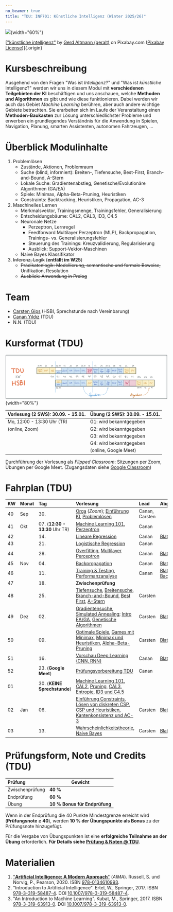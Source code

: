 ```yaml
---
no_beamer: true
title: "TDU: INF701: Künstliche Intelligenz (Winter 2025/26)"
---
```


![](https://cdn.pixabay.com/photo/2018/09/27/09/22/artificial-intelligence-3706562_1280.jpg){width="60%"}

[["künstliche intelligenz"](https://pixabay.com/de/illustrations/k%c3%bcnstliche-intelligenz-netzwerk-3706562/) by [Gerd
Altmann (geralt)](https://pixabay.com/de/users/geralt-9301/) on Pixabay.com ([Pixabay
License](https://pixabay.com/de/service/license/))]{.origin}

# Kursbeschreibung

Ausgehend von den Fragen "Was ist *Intelligenz*?" und "Was ist *künstliche* Intelligenz?" werden wir uns in diesem Modul
mit **verschiedenen Teilgebieten der KI** beschäftigen und uns anschauen, welche **Methoden und Algorithmen** es gibt
und wie diese funktionieren. Dabei werden wir auch das Gebiet *Machine Learning* berühren, aber auch andere wichtige
Gebiete betrachten. Sie erarbeiten sich im Laufe der Veranstaltung einen **Methoden-Baukasten** zur Lösung
unterschiedlichster Probleme und erwerben ein grundlegendes Verständnis für die Anwendung in Spielen, Navigation,
Planung, smarten Assistenten, autonomen Fahrzeugen, ...

# Überblick Modulinhalte

1.  Problemlösen
    -   Zustände, Aktionen, Problemraum
    -   Suche (blind, informiert): Breiten-, Tiefensuche, Best-First, Branch-and-Bound, A-Stern
    -   Lokale Suche: Gradientenabstieg, Genetische/Evolutionäre Algorithmen (GA/EA)
    -   Spiele: Minimax, Alpha-Beta-Pruning, Heuristiken
    -   Constraints: Backtracking, Heuristiken, Propagation, AC-3
2.  Maschinelles Lernen
    -   Merkmalsvektor, Trainingsmenge, Trainingsfehler, Generalisierung
    -   Entscheidungsbäume: CAL2, CAL3, ID3, C4.5
    -   Neuronale Netze
        -   Perzeptron, Lernregel
        -   Feedforward Multilayer Perzeptron (MLP), Backpropagation, Trainings- vs. Generalisierungsfehler
        -   Steuerung des Trainings: Kreuzvalidierung, Regularisierung
        -   Ausblick: Support-Vektor-Maschinen
    -   Naive Bayes Klassifikator
3.  ~~Inferenz, Logik~~ (**entfällt im W25**)
    -   ~~Prädikatenlogik: Modellierung, semantische und formale Beweise, Unifikation, Resolution~~
    -   ~~Ausblick: Anwendung in Prolog~~

# Team

-   [Carsten Gips](https://www.hsbi.de/minden/ueber-uns/personenverzeichnis/carsten-gips) (HSBI, Sprechstunde nach
    Vereinbarung)
-   [Canan Yıldız](http://people.tau.edu.tr/people.show/cananyildiz/de) (TDU)
-   N.N. (TDU)

# Kursformat (TDU)

![](admin/images/fahrplan.png){width="80%"}

| Vorlesung (2 SWS): 30.09. - 15.01. | Übung (2 SWS): 30.09. - 15.01. |
|:-----------------------------------|:-------------------------------|
| Mo, 12:00 - 13:30 Uhr (TR)         | G1: wird bekanntgegeben        |
| (online, Zoom)                     | G2: wird bekanntgegeben        |
|                                    | G3: wird bekanntgegeben        |
|                                    | G4: wird bekanntgegeben        |
|                                    | (online, Google Meet)          |

Durchführung der Vorlesung als *Flipped Classroom*: Sitzungen per Zoom, Übungen per Google Meet. (Zugangsdaten siehe
[Google Classroom](https://classroom.google.com/c/NzE4Mzk0NDE5ODEz?cjc=fhzfku3))

# Fahrplan (TDU)

| KW | Monat | Tag                            | Vorlesung                                                                                                                                                                                                                                                                | Lead           | Abgabe Übung                                            |
|:---|:------|:-------------------------------|:-------------------------------------------------------------------------------------------------------------------------------------------------------------------------------------------------------------------------------------------------------------------------|:---------------|:--------------------------------------------------------|
| 40 | Sep   | 30.                            | [Orga](https://www.hsbi.de/elearning/data/FH-Bielefeld/lm_data/lm_1358898/index.html#überblick-modulinhalte) (*Zoom*); [Einführung KI](lecture/intro/intro1-overview.md), [Problemlösen](lecture/intro/intro2-problemsolving.md)                                         | Canan, Carsten |                                                         |
| 41 | Okt   | 07. (**12:30 - 13:30** Uhr TR) | [Machine Learning 101](lecture/dtl/dtl1-mlbasics.md), [Perzeptron](lecture/nn/nn01-perceptron.md)                                                                                                                                                                        | Canan          |                                                         |
| 42 |       | 14.                            | [Lineare Regression](lecture/nn/nn02-linear-regression.md)                                                                                                                                                                                                               | Canan          | [Blatt: Perzeptron](homework/sheet-nn-perceptron.md)    |
| 43 |       | 21.                            | [Logistische Regression](lecture/nn/nn03-logistic-regression.md)                                                                                                                                                                                                         | Canan          |                                                         |
| 44 |       | 28.                            | [Overfitting](lecture/nn/nn04-overfitting.md), [Multilayer Perceptron](lecture/nn/nn05-mlp.md)                                                                                                                                                                           | Canan          | [Blatt: Regression](homework/sheet-nn-regression.md)    |
| 45 | Nov   | 04.                            | [Backpropagation](lecture/nn/nn06-backprop.md)                                                                                                                                                                                                                           | Canan          | [Blatt: MLP](homework/sheet-nn-mlp.md)                  |
| 46 |       | 11.                            | [Training & Testing](lecture/nn/nn07-training-testing.md), [Performanzanalyse](lecture/nn/nn08-testing.md)                                                                                                                                                               | Canan          | [Blatt: Backpropagation](homework/sheet-nn-backprop.md) |
| 47 |       | 18.                            | **Zwischenprüfung**                                                                                                                                                                                                                                                      |                |                                                         |
| 48 |       | 25.                            | [Tiefensuche](lecture/searching/search1-dfs.md), [Breitensuche](lecture/searching/search2-bfs.md), [Branch-and-Bound](lecture/searching/search3-branchandbound.md), [Best First](lecture/searching/search4-bestfirst.md), [A-Stern](lecture//searching/search5-astar.md) | Carsten        |                                                         |
| 49 | Dez   | 02.                            | [Gradientensuche](lecture/searching/search6-gradient.md), [Simulated Annealing](lecture/searching/search7-annealing.md); [Intro EA/GA](lecture/ea/ea1-intro.md), [Genetische Algorithmen](lecture/ea/ea2-ga.md)                                                          | Carsten        | [Blatt: Suche](homework/sheet-search.md)                |
| 50 |       | 09.                            | [Optimale Spiele](lecture/games/games1-intro.md), [Games mit Minimax](lecture/games/games2-minimax.md), [Minimax und Heuristiken](lecture/games/games3-heuristics.md), [Alpha-Beta-Pruning](lecture/games/games4-alphabeta.md)                                           | Carsten        | [Blatt: EA/GA](homework/sheet-ea.md)                    |
| 51 |       | 16.                            | [Vorschau Deep Learning (CNN, RNN)](lecture/nn/nn10-cnn.md)                                                                                                                                                                                                              | Canan          | [Blatt: Games](homework/sheet-games.md)                 |
| 52 |       | 23. (**Google Meet**)          | [Prüfungsvorbereitung TDU](admin/exams-tdu.md)                                                                                                                                                                                                                           | Canan          |                                                         |
| 01 |       | 30. (**KEINE Sprechstunde**)   | [Machine Learning 101](lecture/dtl/dtl1-mlbasics.md), [CAL2](lecture/dtl/dtl2-cal2.md), [Pruning](lecture/dtl/dtl3-pruning.md), [CAL3](lecture/dtl/dtl4-cal3.md), [Entropie](lecture/dtl/dtl5-entropy.md), [ID3 und C4.5](lecture/dtl/dtl6-id3.md)                       |                |                                                         |
| 02 | Jan   | 06.                            | [Einführung Constraints](lecture/csp/csp1-intro.md), [Lösen von diskreten CSP](lecture/csp/csp2-backtrackingsearch.md), [CSP und Heuristiken](lecture/csp/csp3-heuristics.md), [Kantenkonsistenz und AC-3](lecture/csp/csp4-ac3.md)                                      | Carsten        | [Blatt: DTL](homework/sheet-dtl.md)                     |
| 03 |       | 13.                            | [Wahrscheinlichkeitstheorie](lecture/naivebayes/nb1-probability.md), [Naive Bayes](lecture/naivebayes/nb2-naivebayes.md)                                                                                                                                                 | Carsten        | [Blatt: CSP](homework/sheet-csp.md)                     |

# Prüfungsform, Note und Credits (TDU)

| Prüfung         | Gewicht                       |
|:----------------|-------------------------------|
| Zwischenprüfung | **40 %**                      |
| Endprüfung      | **60 %**                      |
| Übung           | **10 % Bonus für Endprüfung** |

Wenn in der Endprüfung die 40 Punkte Mindestgrenze erreicht wird (**Prüfungsnote $\ge$ 40**), werden **10 % der
Übungspunkte als Bonus** zu der Prüfungsnote hinzugefügt.

Für die Vergabe von Übungspunkten ist eine **erfolgreiche Teilnahme an der Übung** erforderlich. **Für Details siehe
[Prüfung & Noten @ TDU](admin/exams-tdu.md)**.

# Materialien

1.  ["**Artificial Intelligence: A Modern Approach**"](http://aima.cs.berkeley.edu/) (*AIMA*). Russell, S. und Norvig,
    P., Pearson, 2020. ISBN [978-0134610993](https://fhb-bielefeld.digibib.net/openurl?isbn=978-0134610993).
2.  "Introduction to Artificial Intelligence". Ertel, W., Springer, 2017. ISBN
    [978-3-319-58487-4](https://fhb-bielefeld.digibib.net/openurl?isbn=978-3-319-58487-4). DOI
    [10.1007/978-3-319-58487-4](https://doi.org/10.1007/978-3-319-58487-4).
3.  "An Introduction to Machine Learning". Kubat, M., Springer, 2017. ISBN
    [978-3-319-63913-0](https://fhb-bielefeld.digibib.net/openurl?isbn=978-3-319-63913-0). DOI
    [10.1007/978-3-319-63913-0](https://doi.org/10.1007/978-3-319-63913-0).
